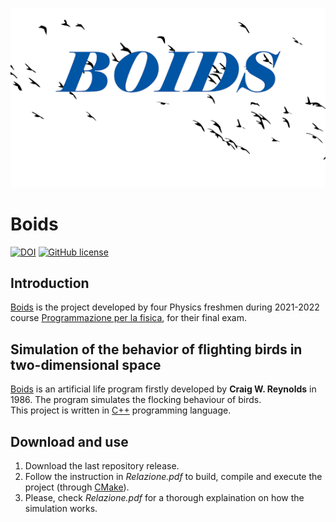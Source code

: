 <p align="center">
<img src="./images/boids.png">
</p>

# Boids

[![DOI](https://zenodo.org/badge/490634037.svg)](https://zenodo.org/badge/latestdoi/490634037)
[![GitHub license](https://img.shields.io/github/license/simop07/boids-2D-simulation)](https://github.com/simop07/boids-2D-simulation/blob/main/LICENSE)

## Introduction

[Boids](#boids) is the project developed by four Physics freshmen during 2021-2022 course [Programmazione per la fisica](https://github.com/giacomini/pf2021/), for their final exam.

## Simulation of the behavior of flighting birds in two-dimensional space

[Boids](https://en.wikipedia.org/wiki/Boids) is an artificial life program firstly developed by **Craig W. Reynolds** in 1986. The program simulates the flocking behaviour of birds.\
This project is written in [C++](https://isocpp.org/) programming language.

## Download and use

1) Download the last repository release.
2) Follow the instruction in _Relazione.pdf_ to build, compile and execute the project (through [CMake](https://cmake.org/)).
3) Please, check _Relazione.pdf_ for a thorough explaination on how the simulation works.

